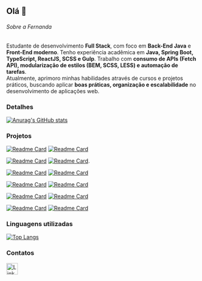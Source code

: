 ## Olá 👋


###### Sobre a Fernanda 
Estudante de desenvolvimento **Full Stack**, com foco em **Back-End Java** e **Front-End moderno**. Tenho experiência acadêmica em **Java, Spring Boot, TypeScript, ReactJS, SCSS e Gulp**. Trabalho com **consumo de APIs (Fetch API), modularização de estilos (BEM, SCSS, LESS) e automação de tarefas**.  
Atualmente, aprimoro minhas habilidades através de cursos e projetos práticos, buscando aplicar **boas práticas, organização e escalabilidade** no desenvolvimento de aplicações web.  

### Detalhes

[![Anurag's GitHub stats](https://github-readme-stats.vercel.app/api?username=FerRufato&show_icons=true&theme=dark)](https://github.com/anuraghazra/github-readme-stats)

### Projetos

[![Readme Card](https://github-readme-stats.vercel.app/api/pin/?username=FerRufato&repo=Projeto_md35&theme=dark)](https://github.com/FerRufato/Projeto_md35)     [![Readme Card](https://github-readme-stats.vercel.app/api/pin/?username=FerRufato&repo=mod40-Springboot&theme=dark)](https://github.com/FerRufato/mod40-Springboot)


[![Readme Card](https://github-readme-stats.vercel.app/api/pin/?username=FerRufato&repo=Projeto38_Monol-tico&theme=dark)](https://github.com/FerRufato/Projeto38_Monol-tico)     [![Readme Card](https://github-readme-stats.vercel.app/api/pin/?username=FerRufato&repo=md33_JPAAvancado&theme=dark)](https://github.com/FerRufato/md33_JPAAvancado).

[![Readme Card](https://github-readme-stats.vercel.app/api/pin/?username=FerRufato&repo=Desafio-Photo-opp&theme=dark)](https://github.com/FerRufato/Desafio-Photo-opp)       [![Readme Card](https://github-readme-stats.vercel.app/api/pin/?username=FerRufato&repo=MD29-TesteSQL&theme=dark)](https://github.com/FerRufato/MD29-TesteSQL)

[![Readme Card](https://github-readme-stats.vercel.app/api/pin/?username=FerRufato&repo=Desafio-Photo-opp-frontend&theme=dark)](https://github.com/FerRufato/Desafio-Photo-opp-frontend)    [![Readme Card](https://github-readme-stats.vercel.app/api/pin/?username=FerRufato&repo=Desafio-Photo-opp-frontend&theme=dark)](https://github.com/FerRufato/Desafio-Photo-opp-frontend)

[![Readme Card](https://github-readme-stats.vercel.app/api/pin/?username=FerRufato&repo=Projeto2Mod25&theme=dark)](https://github.com/FerRufato/Projeto2Mod25)   [![Readme Card](https://github-readme-stats.vercel.app/api/pin/?username=FerRufato&repo=Testes_Parte2&theme=dark)](https://github.com/FerRufato/Testes_Parte2)

 [![Readme Card](https://github-readme-stats.vercel.app/api/pin/?username=FerRufato&repo=TesteParte1&theme=dark)](https://github.com/FerRufato/TesteParte1)      [![Readme Card](https://github-readme-stats.vercel.app/api/pin/?username=FerRufato&repo=clone_disneyplus&theme=dark)](https://github.com/FerRufato/clone_disneyplus) 




### Linguagens utilizadas

[![Top Langs](https://github-readme-stats.vercel.app/api/top-langs/?username=FerRufato&layout=compact)](https://github.com/anuraghazra/github-readme-stats)

### Contatos

[<img src='https://img.shields.io/badge/LinkedIn-0077B5?style=for-the-badge&logo=linkedin&logoColor=white' alt='Linkedin' height='30'>](https://www.linkedin.com/in/fernanda-rufato/)

